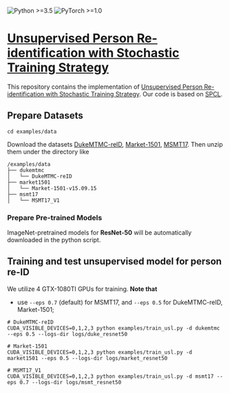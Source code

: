 ![Python >=3.5](https://img.shields.io/badge/Python->=3.5-blue.svg)
![PyTorch >=1.0](https://img.shields.io/badge/PyTorch->=1.0-yellow.svg)

# [Unsupervised Person Re-identification with Stochastic Training Strategy](https://arxiv.org/pdf/2108.06938.pdf)
This repository contains the implementation of [Unsupervised Person Re-identification with Stochastic Training Strategy](https://arxiv.org/pdf/2108.06938.pdf). Our code is based on [SPCL](https://github.com/yxgeee/SpCL).
 
## Prepare Datasets

```shell
cd examples/data
```
Download the datasets [DukeMTMC-reID](https://arxiv.org/abs/1609.01775), [Market-1501](https://drive.google.com/file/d/0B8-rUzbwVRk0c054eEozWG9COHM/view), [MSMT17](https://arxiv.org/abs/1711.08565).
Then unzip them under the directory like
```
/examples/data
├── dukemtmc
│   └── DukeMTMC-reID
├── market1501
│   └── Market-1501-v15.09.15
├── msmt17
│   └── MSMT17_V1
```
### Prepare Pre-trained Models
ImageNet-pretrained models for **ResNet-50** will be automatically downloaded in the python script.

## Training and test unsupervised model for person re-ID
We utilize 4 GTX-1080TI GPUs for training. **Note that**

+ use `--eps 0.7` (default) for MSMT17, and `--eps 0.5` for DukeMTMC-reID, Market-1501;

```shell
# DukeMTMC-reID
CUDA_VISIBLE_DEVICES=0,1,2,3 python examples/train_usl.py -d dukemtmc --eps 0.5 --logs-dir logs/duke_resnet50

# Market-1501
CUDA_VISIBLE_DEVICES=0,1,2,3 python examples/train_usl.py -d market1501 --eps 0.5 --logs-dir logs/market_resnet50

# MSMT17_V1
CUDA_VISIBLE_DEVICES=0,1,2,3 python examples/train_usl.py -d msmt17 --eps 0.7 --logs-dir logs/msmt_resnet50
```
